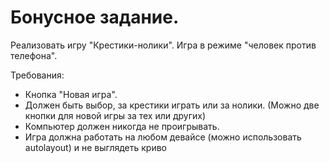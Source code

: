 # Бонусное задание.

Реализовать игру "Крестики-нолики". Игра в режиме "человек против телефона".

Требования:

* Кнопка "Новая игра".
* Должен быть выбор, за крестики играть или за нолики. (Можно две кнопки для новой игры за тех или других)
* Компьютер должен никогда не проигрывать.
* Игра должна работать на любом девайсе (можно использовать autolayout) и не выглядеть криво

 
